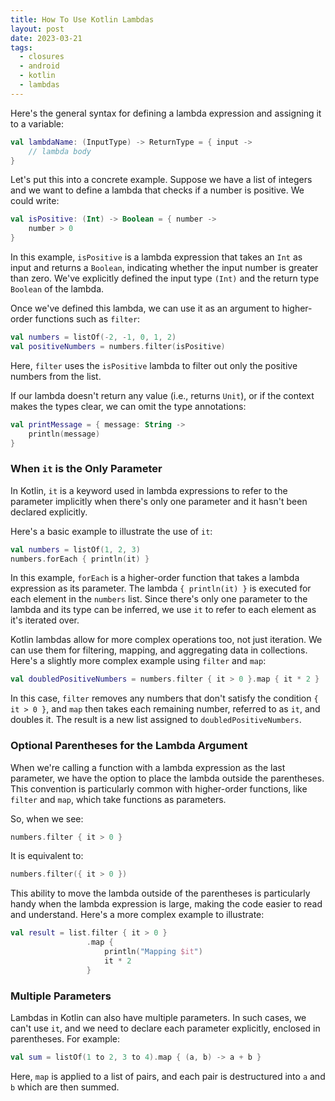 ```yaml
---
title: How To Use Kotlin Lambdas
layout: post
date: 2023-03-21
tags:
  - closures
  - android
  - kotlin
  - lambdas
---
```


Here's the general syntax for defining a lambda expression and assigning it to a variable:

```kotlin
val lambdaName: (InputType) -> ReturnType = { input -> 
    // lambda body
}
```

Let's put this into a concrete example. Suppose we have a list of integers and we want to define a lambda that checks if a number is positive. We could write:

```kotlin
val isPositive: (Int) -> Boolean = { number ->
    number > 0
}
```

In this example, `isPositive` is a lambda expression that takes an `Int` as input and returns a `Boolean`, indicating whether the input number is greater than zero. We've explicitly defined the input type `(Int)` and the return type `Boolean` of the lambda.

Once we've defined this lambda, we can use it as an argument to higher-order functions such as `filter`:

```kotlin
val numbers = listOf(-2, -1, 0, 1, 2)
val positiveNumbers = numbers.filter(isPositive)
```

Here, `filter` uses the `isPositive` lambda to filter out only the positive numbers from the list.

If our lambda doesn't return any value (i.e., returns `Unit`), or if the context makes the types clear, we can omit the type annotations:

```kotlin
val printMessage = { message: String ->
    println(message)
}
```

### When `it` is the Only Parameter

In Kotlin, `it` is a keyword used in lambda expressions to refer to the parameter implicitly when there's only one parameter and it hasn't been declared explicitly.

Here's a basic example to illustrate the use of `it`:

```kotlin
val numbers = listOf(1, 2, 3)
numbers.forEach { println(it) }
```

In this example, `forEach` is a higher-order function that takes a lambda expression as its parameter. The lambda `{ println(it) }` is executed for each element in the `numbers` list. Since there's only one parameter to the lambda and its type can be inferred, we use `it` to refer to each element as it's iterated over.

Kotlin lambdas allow for more complex operations too, not just iteration. We can use them for filtering, mapping, and aggregating data in collections. Here's a slightly more complex example using `filter` and `map`:

```kotlin
val doubledPositiveNumbers = numbers.filter { it > 0 }.map { it * 2 }
```

In this case, `filter` removes any numbers that don't satisfy the condition `{ it > 0 }`, and `map` then takes each remaining number, referred to as `it`, and doubles it. The result is a new list assigned to `doubledPositiveNumbers`.

### Optional Parentheses for the Lambda Argument

When we're calling a function with a lambda expression as the last parameter, we have the option to place the lambda outside the parentheses. This convention is particularly common with higher-order functions, like `filter` and `map`, which take functions as parameters.

So, when we see:

```kotlin
numbers.filter { it > 0 }
```

It is equivalent to:

```kotlin
numbers.filter({ it > 0 })
```

This ability to move the lambda outside of the parentheses is particularly handy when the lambda expression is large, making the code easier to read and understand. Here's a more complex example to illustrate:

```kotlin
val result = list.filter { it > 0 }
                 .map { 
                     println("Mapping $it")
                     it * 2 
                 }
```
### Multiple Parameters

Lambdas in Kotlin can also have multiple parameters. In such cases, we can't use `it`, and we need to declare each parameter explicitly, enclosed in parentheses. For example:

```kotlin
val sum = listOf(1 to 2, 3 to 4).map { (a, b) -> a + b }
```

Here, `map` is applied to a list of pairs, and each pair is destructured into `a` and `b` which are then summed.
